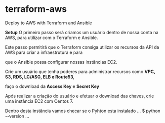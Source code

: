 # terraform-aws
Deploy to AWS with Terraform and Ansible

<strong>Setup</strong>
O primeiro passo será criamos um usuário dentro de nossa conta na AWS, para utilizar com o Terraform e Ansible.

Este passo permitirá que o Terraform consiga utilizar os recursos da API da AWS para criar a infraestrutura e para

que o Ansible possa configurar nossas instâncias EC2.

Crie um usuário que tenha poderes para administrar recursos como <strong>VPC, S3, RDS, LC/ASG, ELB e Route53,</strong>

faço o download da <strong>Access Key</strong> e <strong>Secret Key</strong>

Após realizar a criação do usuário e efetuar o download das chaves, crie uma instância EC2 com Centos 7.

Dentro desta instância vamos checar se o Pyhton esta instalado
...
$ python --version
...

